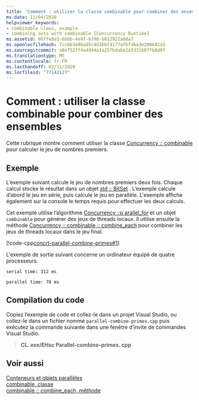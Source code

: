 ```yaml
---
title: 'Comment : utiliser la classe combinable pour combiner des ensembles'
ms.date: 11/04/2016
helpviewer_keywords:
- combinable class, example
- combining sets with combinable [Concurrency Runtime]
ms.assetid: 66ffe8e3-6bbb-4e9f-b790-b612922a68a7
ms.openlocfilehash: 7ccbb3e8bad5c4d3b6f4177afbfdba3e200681a5
ms.sourcegitcommit: a8ef52ff4a4944a1a257bdaba1a3331607fb8d0f
ms.translationtype: MT
ms.contentlocale: fr-FR
ms.lasthandoff: 02/11/2020
ms.locfileid: "77142127"
---
```

# <a name="how-to-use-combinable-to-combine-sets"></a>Comment : utiliser la classe combinable pour combiner des ensembles

Cette rubrique montre comment utiliser la classe [Concurrency :: combinable](../../parallel/concrt/reference/combinable-class.md) pour calculer le jeu de nombres premiers.

## <a name="example"></a>Exemple

L’exemple suivant calcule le jeu de nombres premiers deux fois. Chaque calcul stocke le résultat dans un objet [std :: BitSet](../../standard-library/bitset-class.md) . L’exemple calcule d’abord le jeu en série, puis calcule le jeu en parallèle. L'exemple affiche également sur la console le temps requis pour effectuer les deux calculs.

Cet exemple utilise l’algorithme [Concurrency ::p arallel_for](reference/concurrency-namespace-functions.md#parallel_for) et un objet `combinable` pour générer des jeux de threads locaux. Il utilise ensuite la méthode [Concurrency :: combinable :: combine_each](reference/combinable-class.md#combine_each) pour combiner les jeux de threads locaux dans le jeu final.

[!code-cpp[concrt-parallel-combine-primes#1](../../parallel/concrt/codesnippet/cpp/how-to-use-combinable-to-combine-sets_1.cpp)]

L'exemple de sortie suivant concerne un ordinateur équipé de quatre processeurs.

```Output
serial time: 312 ms

parallel time: 78 ms
```

## <a name="compiling-the-code"></a>Compilation du code

Copiez l’exemple de code et collez-le dans un projet Visual Studio, ou collez-le dans un fichier nommé `parallel-combine-primes.cpp` puis exécutez la commande suivante dans une fenêtre d’invite de commandes Visual Studio.

> **CL. exe/EHsc Parallel-combine-primes. cpp**

## <a name="see-also"></a>Voir aussi

[Conteneurs et objets parallèles](../../parallel/concrt/parallel-containers-and-objects.md)<br/>
[combinable, classe](../../parallel/concrt/reference/combinable-class.md)<br/>
[combinable :: combine_each, méthode](reference/combinable-class.md#combine_each)

